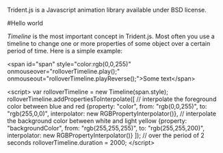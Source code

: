 Trident.js is a Javascript animation library available under BSD license.

#Hello world

*Timeline* is the most important concept in Trident.js. Most often you
use a timeline to change one or more properties of some object over a
certain period of time. Here is a simple example:

&lt;span id="span" style="color:rgb(0,0,255)" 
    onmouseover="rolloverTimeline.play();" 
    onmouseout="rolloverTimeline.playReverse();"&gt;Some text&lt;/span&gt;

&lt;script&gt;
  var rolloverTimeline = new Timeline(span.style);
  rolloverTimeline.addPropertiesToInterpolate([
    // interpolate the foreground color between blue and red
    {property: "color", from: "rgb(0,0,255)", to: "rgb(255,0,0)", 
      interpolator: new RGBPropertyInterpolator()},
    // interpolate the background color between white and light yellow
    {property: "backgroundColor", from: "rgb(255,255,255)", to: "rgb(255,255,200)", 
      interpolator: new RGBPropertyInterpolator()}
  ]);
  // over the period of 2 seconds
  rolloverTimeline.duration = 2000;
&lt;/script&gt;
